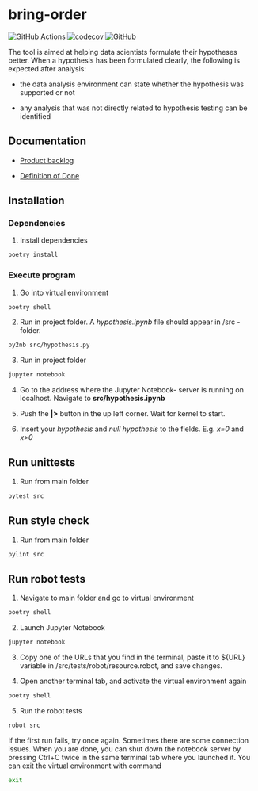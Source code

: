# bring-order
![GitHub Actions](https://github.com/Order-Team/bring-order/workflows/CI/badge.svg)
[![codecov](https://codecov.io/gh/Order-team/bring-order/branch/main/graph/badge.svg?token=e8bdd46f-46b0-410c-820b-84ffca9ca53c)](https://codecov.io/gh/Order-team/bring-order)
[![GitHub](https://img.shields.io/github/license/Order-Team/bring-order)](LICENSE.md)

The tool is aimed at helping data scientists formulate their hypotheses better. When a hypothesis has been formulated clearly, the following is expected after analysis:

- the data analysis environment can state whether the hypothesis was supported or not

- any analysis that was not directly related to hypothesis testing can be identified


## Documentation
* [Product backlog](https://docs.google.com/spreadsheets/d/1xqybqVAUIn4vhW-fBfhInQun7nY-uYH79M6l8oCiAzg/edit#gid=0)

* [Definition of Done](https://github.com/Order-Team/bring-order/blob/main/documentation/DoD.md)

## Installation

### Dependencies 

1. Install dependencies

```bash
poetry install
```

### Execute program

1. Go into virtual environment

```bash
poetry shell
```

2. Run in project folder. A *hypothesis.ipynb* file should appear in /src - folder.

```bash
py2nb src/hypothesis.py
```

3. Run in project folder

```bash
jupyter notebook
```

4. Go to the address where the Jupyter Notebook- server is running on localhost. Navigate to **src/hypothesis.ipynb**


5. Push the **|>** button in the up left corner. Wait for kernel to start. 


6. Insert your *hypothesis* and *null hypothesis* to the fields. E.g. *x=0* and *x>0*



## Run unittests

1. Run from main folder

```bash
pytest src
```

## Run style check

1. Run from main folder

```bash
pylint src
```

## Run robot tests
1. Navigate to main folder and go to virtual environment

```bash
poetry shell
```

2. Launch Jupyter Notebook

```bash
jupyter notebook
```

3. Copy one of the URLs that you find in the terminal, paste it to ${URL} variable in /src/tests/robot/resource.robot, and save changes.

4. Open another terminal tab, and activate the virtual environment again

```bash
poetry shell
```

5. Run the robot tests

```bash
robot src
```

If the first run fails, try once again. Sometimes there are some connection issues.
When you are done, you can shut down the notebook server by pressing Ctrl+C twice in the same terminal tab where you launched it.
You can exit the virtual environment with command

```bash
exit
```
